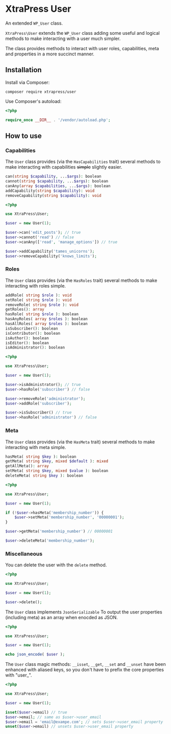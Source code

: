 # XtraPress User

An extended `WP_User` class.

`XtraPress\User` extends the `WP_User` class adding some useful and logical methods to make interacting with a user much simpler.

The class provides methods to interact with user roles, capabilities, meta and properties in a more succinct manner.

## Installation

Install via Composer:

```
composer require xtrapress/user
```

Use Composer's autoload:

```php
<?php

require_once __DIR__ . '/vendor/autoload.php';
```

## How to use

### Capabilities

The `User` class provides (via the `HasCapabilities` trait) several methods to make interacting with capabilities ~~simple~~ slightly easier.

```php
can(string $capability, ...$args): boolean
cannot(string $capability, ...$args): boolean
canAny(array $capabilities, ...$args): boolean
addCapability(string $capability): void
removeCapability(string $capability): void
```

```php
<?php

use XtraPress\User;

$user = new User(1);

$user->can('edit_posts'); // true
$user->cannot('read') // false
$user->canAny(['read', 'manage_options']) // true

$user->addCapability('tames_unicorns');
$user->removeCapability('knows_limits');
```

### Roles

The `User` class provides (via the `HasRoles` trait) several methods to make interacting with roles simple.

```php
addRole( string $role ): void
setRole( string $role ): void
removeRole( string $role ): void
getRoles(): array
hasRole( string $role ): boolean
hasAnyRoles( array $roles ): boolean
hasAllRoles( array $roles ): boolean
isSubscriber(): boolean
isContributor(): boolean
isAuthor(): boolean
isEditor(): boolean
isAdministrator(): boolean
```

```php
<?php

use XtraPress\User;

$user = new User(1);

$user->isAdministrator(); // true
$user->hasRole('subscriber') // false

$user->removeRole('administrator');
$user->addRole('subscriber');

$user->isSubscriber() // true
$user->hasRole('administrator') // false
```

### Meta

The `User` class provides (via the `HasMeta` trait) several methods to make interacting with meta simple.

```php
hasMeta( string $key ): boolean
getMeta( string $key, mixed $default ): mixed
getAllMeta(): array
setMeta( string $key, mixed $value ): boolean
deleteMeta( string $key ): boolean
```

```php
<?php

use XtraPress\User;

$user = new User(1);

if (!$user->hasMeta('membership_number')) {
    $user->setMeta('membership_number', '00000001');
}

$user->getMeta('membership_number') // 00000001

$user->deleteMeta('membership_number');
```

### Miscellaneous

You can delete the user with the `delete` method.

```php
<?php

use XtraPress\User;

$user = new User(1);

$user->delete();
```

The `User` class implements `JsonSerializable` To output the user properties (including meta) as an array when enocded as JSON.

```php
<?php

use XtraPress\User;

$user = new User(1);

echo json_encode( $user );
```

The `User` class magic methods: `__isset`, `__get`, `__set` and `__unset` have been enhanced with aliased keys, so you don't have to prefix the core properties with "user\_".

```php
<?php

use XtraPress\User;

$user = new User(1);

isset($user->email) // true
$user->email; // same as $user->user_email
$user->email = 'email@exampe.com'; // sets $user->user_email property
unset($user->email) // unsets $user->user_email property

```
